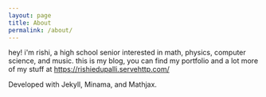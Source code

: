 ```yaml
---
layout: page
title: About
permalink: /about/
---
```


hey! i'm rishi, a high school senior interested in math, physics, computer science, and music. this is my blog, you can find my portfolio and a lot more of my stuff at <a href="https://rishiedupalli.servehttp.com/" target="_blank" rel="noopener noreferrer">https://rishiedupalli.servehttp.com/</a>

Developed with Jekyll, Minama, and Mathjax.
